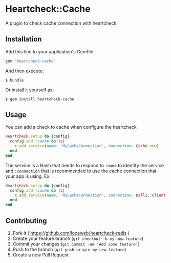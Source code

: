 # Heartcheck::Cache

A plugin to check cache connection with heartcheck

## Installation

Add this line to your application's Gemfile:

```ruby
gem 'heartcheck-cache'
```

And then execute:

    $ bundle

Or install it yourself as:

    $ gem install heartcheck-cache

## Usage

You can add a check to cache when configure the heartcheck

```ruby
Heartcheck.setup do |config|
  config.add :cache do |c|
    c.add_service(name: 'MyCacheConnection', connection: Cache.new)
  end
end
```

The service is a Hash that needs to respond to `:name` to identify the service and `:connection` that is recommended to use the cache connection that your app is using.
Ex.

```ruby
Heartcheck.setup do |config|
  config.add :cache do |c|
    c.add_service(name: 'MyCacheConnection', connection: Dalli::Client.new('localhost:11211'))
  end
end
```

## Contributing

1. Fork it ( https://github.com/locaweb/heartcheck-redis )
2. Create your feature branch (`git checkout -b my-new-feature`)
3. Commit your changes (`git commit -am 'Add some feature'`)
4. Push to the branch (`git push origin my-new-feature`)
5. Create a new Pull Request
